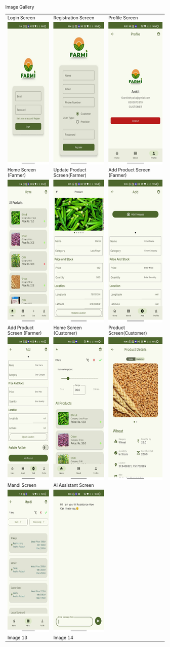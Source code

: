 <!DOCTYPE html>
<html lang="en">
<head>
  <meta charset="UTF-8">
  <meta name="viewport" content="width=device-width, initial-scale=1.0">
  Image Gallery
</head>
<body>


<table>
  <tr>
    <td>Login Screen</td>
    <td>Registration Screen</td>
    <td>Profile Screen</td>
  </tr>
  <tr>
    <td valign="top"><img src="ScreenShots/img.png" alt="Image 1" style="width: 200px; height: 450px;"></td>
    <td valign="top"><img src="ScreenShots/img_1.png" alt="Image 2" style="width: 200px; height: 450px;"></td>
    <td valign="top"><img src="ScreenShots/img_2.png" alt="Image 3" style="width: 200px; height: 450px;"></td>
  </tr>
   <tr>
    <td>Home Screen (Farmer)</td>
    <td>Update Product Screen(Farmer)</td>
    <td>Add Product Screen (Farmer)</td>
  </tr>
  <tr>
    <td valign="top"><img src="ScreenShots/img_3.png" alt="Image 4" style="width: 200px; height: 450px;"></td>
    <td valign="top"><img src="ScreenShots/img_4.png" alt="Image 5" style="width: 200px; height: 450px;"></td>
    <td valign="top"><img src="ScreenShots/img_5.png" alt="Image 6" style="width: 200px; height: 450px;"></td>
  </tr>
  <tr>
    <td>Add Product Screen (Farmer)</td>
    <td>Home Screen (Customer)</td>
    <td>Product Screen(Customer)</td>
  </tr>
  <tr>
    <td valign="top"><img src="ScreenShots/img_6.png" alt="Image 7" style="width: 250px; height: 450px;"></td>
    <td valign="top"><img src="ScreenShots/img_7.png" alt="Image 8" style="width: 250px; height: 450px;"></td>
    <td valign="top"><img src="ScreenShots/img_8.png" alt="Image 9" style="width: 250px; height: 450px;"></td>
    
  </tr>
  <tr>
    <td>Mandi Screen</td>
    <td>Ai Assistant Screen</td>
<!--     <td>Image 12</td> -->
  </tr>
  <tr>
    <td valign="top"><img src="ScreenShots/img_9.png" alt="Image 10" style="width: 250px; height: 450px;"></td>
    <td valign="top"><img src="ScreenShots/img_10.png" alt="Image 11" style="width: 250px; height: 450px;"></td>
<!--     <td valign="top"><img src="ScreenShots/img_10.png" alt="Image 12" style="width: 250px; height: 450px;"></td> -->
  </tr>
  <tr>
    <td>Image 13</td>
    <td>Image 14</td>
    <td></td>
  </tr>
  
</table>

</body>
</html>
